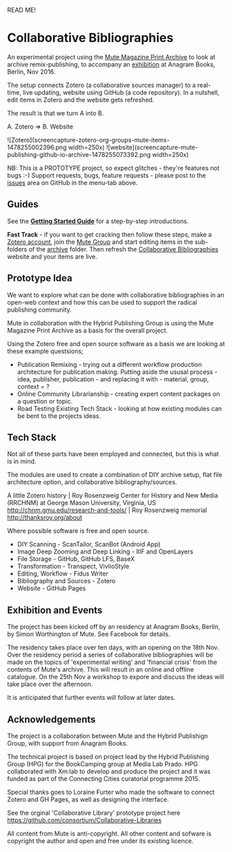 READ ME!

# Collaborative Bibliographies
An experimental project using the [Mute Magazine Print Archive](http://www.metamute.org/editorial/books/mute-magazine-print-archive) to look at archive remix-publishing, to accompany an [exhibition](https://www.facebook.com/events/187497858364325/) at Anagram Books, Berlin, Nov 2016.

The setup connects Zotero (a collaborative sources manager) to a real-time, live updating, website using GitHub (a code repository). In a nutshell, edit items in Zotero and the website gets refreshed.

The result is that we turn A into B.

A. Zotero => B. Website

![Zotero](screencapture-zotero-org-groups-mute-items-1478255002396.png width=250x)
![website](screencapture-mute-publishing-github-io-archive-1478255073392.png width=250x)

NB: This is a PROTOTYPE project, so expect glitches - they're features not bugs :-) Support requests, bugs, feature requests - please post to the [issues](https://github.com/Mute-Publishing/archive/issues) area on GitHub in the menu-tab above.

## Guides

See the **[Getting Started Guide](https://github.com/Mute-Publishing/archive/blob/gh-pages/getting-started-guide.md)** for a step-by-step introductions.

**Fast Track** - if you want to get cracking then follow these steps, make a [Zotero account](https://www.zotero.org/user/register/), join the [Mute Group](https://www.zotero.org/groups/mute) and start editing items in the sub-folders of the [archive](https://www.zotero.org/groups/mute/items/collectionKey/93KX44QJ) folder. Then refresh the [Collaborative Bibliographies](https://mute-publishing.github.io/archive/) website and your items are live.

## Prototype Idea

We want to explore what can be done with collaborative bibliographies in an open-web context and how this can be used to support the radical publishing community.

Mute in collaboration with the Hybrid Publishing Group is using the Mute Magazine Print Archive as a basis for the overall project.

Using the Zotero free and open source software as a basis we are looking at these example questsions;

+ Publication Remixing - trying out a different workflow production architecture for publication making. Putting aside the ususal process - idea, publisher, publication - and replacing it with - material, group, context = ?
+ Online Community Librarianship - creating expert content packages on a question or topic.
+ Road Testing Existing Tech Stack - looking at how existing modules can be bent to the projects ideas.

## Tech Stack
Not all of these parts have been employed and connected, but this is what is in mind.

The modules are used to create a combination of DIY archive setup, flat file architecture option, and collaborative bibliography/sources.

A little Zotero history | Roy Rosenzweig Center for History and New Media (RRCHNM) at George Mason University, Virginia, US http://chnm.gmu.edu/research-and-tools/ | Roy Rosenzweig memorial http://thanksroy.org/about

Where possible software is free and open source.

+ DIY Scanning - ScanTailor, ScanBot (Android App)
+ Image Deep Zooming and Deep Linking - IIIF and OpenLayers
+ File Storage - GitHub, GitHub LFS, BaseX
+ Transformation - Transpect, VivlioStyle
+ Editing, Workflow - Fidus Writer
+ Bibliography and Sources - Zotero
+ Website - GitHub Pages

## Exhibition and Events
The project has been kicked off by an residency at Anagram Books, Berlin, by Simon Worthington of Mute. See Facebook for details.

The residency takes place over ten days, with an opening on the 18th Nov. Over the residency period a series of collaborative bibliographies will be made on the topics of 'experimental writing' and 'financial crisis' from the contents of Mute's archive. This will result in an online and offline catalogue. On the 25th Nov a workshop to expore and discuss the ideas will take place over the afternoon.

It is anticipated that further events will follow at later dates.

## Acknowledgements
The project is a collaboration between Mute and the Hybrid Publishign Group, with support from Anagram Books.

The technical project is based on project lead by the Hybrid Publishing Group (HPG) for the BookCamping group at Media Lab Prado. HPG collaborated with Xm:lab to develop and produce the project and it was funded as part of the Connecting Cities curatorial programme 2015.

Special thanks goes to Loraine Furter who made the software to connect Zotero and GH Pages, as well as designing the interface.

See the orginal 'Collaborative Library' prototype project here https://github.com/consortium/Collaborative-Libraries

All content from Mute is anti-copyright. All other content and sofware is copyright the author and open and free under its existing licence.
